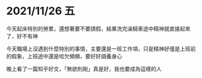 # 2021/11/26 五

今天起床特別的勞累，還想著要不要請假，結果洗完澡騎車途中精神就直接起來了，好不有神

今天職場上沒遇到什麼特別的事情，主要還是一班工作項，只是精神好僅是上班前的假象，上班途中還是哈欠頻頻，要好好調養身心

晚上看了一篇知乎好文，「無欲則剛」真是好，我也要成為這樣的人